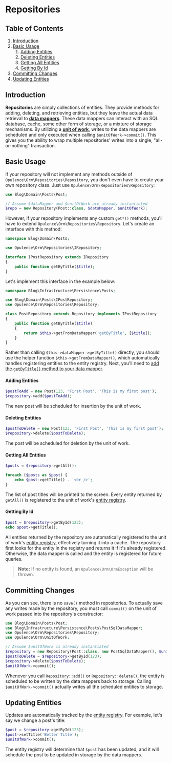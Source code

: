 # Repositories

## Table of Contents
1. [Introduction](#introduction)
2. [Basic Usage](#basic-usage)
    1. [Adding Entities](#add)
    2. [Deleting Entities](#delete)
    3. [Getting All Entities](#get-all)
    4. [Getting By Id](#get-by-id)
3. [Committing Changes](#commit)
4. [Updating Entities](#update)

<h2 id="introduction">Introduction</h2>

**Repositories** are simply collections of entities.  They provide methods for adding, deleting, and retrieving entities, but they leave the actual data retrieval to [**data mappers**](orm-data-mappers).  These data mappers can interact with an SQL database, cache, some other form of storage, or a mixture of storage mechanisms.  By utilizing a [**unit of work**](orm-units-of-work), writes to the data mappers are scheduled and only executed when calling `$unitOfWork->commit()`.  This gives you the ability to wrap multiple repositories' writes into a single, "all-or-nothing" transaction.

<h2 id="basic-usage">Basic Usage</h2>

If your repository will not implement any methods outside of `Opulence\Orm\Repositories\Repository`, you don't even have to create your own repository class.  Just use `Opulence\Orm\Repositories\Repository`:

```php
use Blog\Domain\Posts\Post;

// Assume $dataMapper and $unitOfWork are already instantiated
$repo = new Repository(Post::class, $dataMapper, $unitOfWork);
```

However, if your repository implements any custom `get*()` methods, you'll have to extend `Opulence\Orm\Repositories\Repository`. Let's create an interface with this method:

```php
namespace Blog\Domain\Posts;

use Opulence\Orm\Repositories\IRepository;

interface IPostRepository extends IRepository
{
    public function getByTitle($title);
}
```

Let's implement this interface in the example below:

```php
namespace Blog\Infrastructure\Persistence\Posts;

use Blog\Domain\Posts\IPostRepository;
use Opulence\Orm\Repositories\Repository;

class PostRepository extends Repository implements IPostRepository
{
    public function getByTitle($title)
    {
        return $this->getFromDataMapper('getByTitle', [$title]);
    }
}
```

Rather than calling `$this->dataMapper->getByTitle()` directly, you should use the helper function `$this->getFromDataMapper()`, which automatically handles registering entities to the entity registry.  Next, you'll need to [add the `getByTitle()` method to your data mapper](orm-data-mappers#creating-custom-get-methods).

<h4 id="add">Adding Entities</h4>

```php
$postToAdd = new Post(123, 'First Post', 'This is my first post');
$repository->add($postToAdd);
```

The new post will be scheduled for insertion by the unit of work.

<h4 id="delete">Deleting Entities</h4>

```php
$postToDelete = new Post(123, 'First Post', 'This is my first post');
$repository->delete($postToDelete);
```

The post will be scheduled for deletion by the unit of work.

<h4 id="get-all">Getting All Entities</h4>

```php
$posts = $repository->getAll();

foreach ($posts as $post) {
    echo $post->getTitle() . '<br />';
}
```

The list of post titles will be printed to the screen.  Every entity returned by `getAll()` is registered to the unit of work's [entity registry](orm-units-of-work#entity-registry).

<h4 id="get-by-id">Getting By Id</h4>

```php
$post = $repository->getById(123);
echo $post->getTitle();
```

All entities returned by the repository are automatically registered to the unit of work's [entity registry](orm-units-of-work#entity-registry), effectively turning it into a cache.  The repository first looks for the entity in the registry and returns it if it's already registered.  Otherwise, the data mapper is called and the entity is registered for future queries.

> **Note:** If no entity is found, an `Opulence\Orm\OrmException` will be thrown.

<h2 id="commit">Committing Changes</h2>

As you can see, there is no `save()` method in repositories.  To actually save any writes made by the repository, you must call `commit()` on the unit of work passed into the repository's constructor:

```php
use Blog\Domain\Posts\Post;
use Blog\Infrastructure\Persistence\Posts\PostSqlDataMapper;
use Opulence\Orm\Repositories\Repository;
use Opulence\Orm\UnitOfWork;

// Assume $unitOfWork is already instantiated
$repository = new Repository(Post::class, new PostSqlDataMapper(), $unitOfWork);
$postToDelete = $repository->getById(123);
$repository->delete($postToDelete);
$unitOfWork->commit();
```

Whenever you call `Repository::add()` or `Repository::delete()`, the entity is scheduled to be written by the data mappers back to storage.  Calling `$unitOfWork->commit()` actually writes all the scheduled entities to storage.

<h2 id="update">Updating Entities</h2>

Updates are automatically tracked by the [entity registry](orm-units-of-work#entity-registry).  For example, let's say we change a post's title:

```php
$post = $repository->getById(123);
$post->setTitle('Better Title');
$unitOfWork->commit();
```

The entity registry will determine that `$post` has been updated, and it will schedule the post to be updated in storage by the data mappers.
